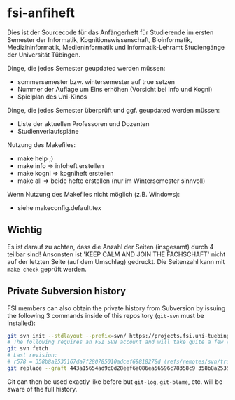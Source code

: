 # fsi-anfiheft
Dies ist der Sourcecode für das Anfängerheft für Studierende im ersten Semester der Informatik, Kognitionswissenschaft, Bioinformatik, Medizininformatik, Medieninformatik und Informatik-Lehramt Studiengänge der Universität Tübingen.

Dinge, die jedes Semester geupdated werden müssen:
- sommersemester bzw. wintersemester auf true setzen
- Nummer der Auflage um Eins erhöhen (Vorsicht bei Info und Kogni)
- Spielplan des Uni-Kinos

Dinge, die jedes Semester überprüft und ggf. geupdated werden müssen:
- Liste der aktuellen Professoren und Dozenten
- Studienverlaufspläne

Nutzung des Makefiles:
- make help ;)
- make info => infoheft erstellen
- make kogni => kogniheft erstellen
- make all => beide hefte erstellen (nur im Wintersemester sinnvoll)

Wenn Nutzung des Makefiles nicht möglich (z.B. Windows):
- siehe makeconfig.default.tex

## Wichtig

Es ist darauf zu achten, dass die Anzahl der Seiten (insgesamt) durch 4 teilbar
sind! Ansonsten ist 'KEEP CALM AND JOIN THE FACHSCHAFT' nicht auf der letzten
Seite (auf dem Umschlag) gedruckt. Die Seitenzahl kann mit `make check` geprüft
werden.

## Private Subversion history

FSI members can also obtain the private history from Subversion by issuing the
following 3 commands inside of this repository (`git-svn` must be installed):

```bash
git svn init --stdlayout --prefix=svn/ https://projects.fsi.uni-tuebingen.de/svn/anfiheft
# The following requires an FSI SVN account and will take quite a few (10+) minutes:
git svn fetch
# Last revision:
# r578 = 358b8a2535167da7f280785010adcef69818278d (refs/remotes/svn/trunk)
git replace --graft 443a15654ad9c0d28eef6a086ea56596c78358c9 358b8a2535167da7f280785010adcef69818278d
```

Git can then be used exactly like before but `git-log`, `git-blame`, etc. will
be aware of the full history.
